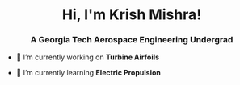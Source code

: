 <h1 align="center">Hi, I'm Krish Mishra!</h1>
<h3 align="center">A Georgia Tech Aerospace Engineering Undergrad</h3>

- 🔭 I’m currently working on **Turbine Airfoils**

- 🚀 I’m currently learning **Electric Propulsion**
